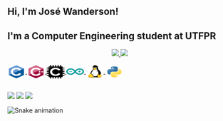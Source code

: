 ## Hi, I'm José Wanderson!
## I'm a Computer Engineering student at UTFPR
<div align="center">
  <a href="https://github.com/joswan2567">
  <img height="180em" src="https://github-readme-stats.vercel.app/api?username=joswan2567&show_icons=true&theme=react&include_all_commits=true&count_private=true"/>
  <img height="180em" src="https://github-readme-stats.vercel.app/api/top-langs/?username=joswan2567&layout=compact&langs_count=7&theme=react"/>
  </div>
<div style="display: inline_block"><br>

  <img align="center" alt="Joswan-C++" height="30" width="40" src="https://raw.githubusercontent.com/devicons/devicon/master/icons/c/c-original.svg">
  <img align="center" alt="Joswan-Ts" height="30" width="40" src="https://raw.githubusercontent.com/devicons/devicon/master/icons/cplusplus/cplusplus-original.svg">
  <img align="center" alt="Joswan-EmbeddedC" height="30" width="40" src="https://raw.githubusercontent.com/devicons/devicon/master/icons/embeddedc/embeddedc-plain.svg">
  <img align="center" alt="Joswan-Arduino" height="30" width="40" src="https://raw.githubusercontent.com/devicons/devicon/master/icons/arduino/arduino-original.svg"> 
  <img align="center" alt="Joswan-Linux" height="30" width="40" src="https://raw.githubusercontent.com/devicons/devicon/master/icons/linux/linux-original.svg">
  <img align="center" alt="Joswan-Python" height="30" width="40" src="https://raw.githubusercontent.com/devicons/devicon/master/icons/python/python-original.svg">
  
  ##

<div>
 <a href="https://discord.com/channels/@me/809764458963533854" target="_blank"><img src="https://img.shields.io/badge/Discord-7289DA?style=for-the-badge&logo=discord&logoColor=white" target="_blank"></a>
  <a href = "mailto:wandersonjose75@gmail.com"><img src="https://img.shields.io/badge/-Gmail-%23333?style=for-the-badge&logo=gmail&logoColor=white" target="_blank"></a>
  <a href="https://www.linkedin.com/in/jose-wanderson-silva-dos-santos-39908a169" target="_blank"><img src="https://img.shields.io/badge/-LinkedIn-%230077B5?style=for-the-badge&logo=linkedin&logoColor=white" target="_blank"></a>

![Snake animation](https://github.com/joswan2567/joswan2567/blob/output/github-contribution-grid-snake.svg)
 
</div>

